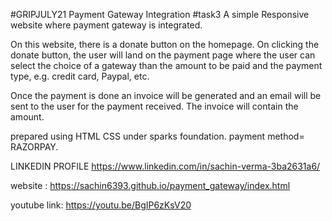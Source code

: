 #GRIPJULY21 
Payment Gateway Integration #task3
A simple Responsive website where payment gateway is integrated.

On this website, there is a  donate button on the homepage. On clicking the donate button, the user will land on the payment page where the user can select the choice of a gateway than the amount to be paid and the payment type, e.g. credit card, Paypal, etc. 

Once the payment is done an invoice will be generated and an email will be sent to the user for the payment received. The invoice will contain the amount.

 prepared using HTML CSS under sparks foundation.
payment method= RAZORPAY.

LINKEDIN  PROFILE
https://www.linkedin.com/in/sachin-verma-3ba2631a6/

website :
https://sachin6393.github.io/payment_gateway/index.html

youtube link:
https://youtu.be/BgIP6zKsV20
